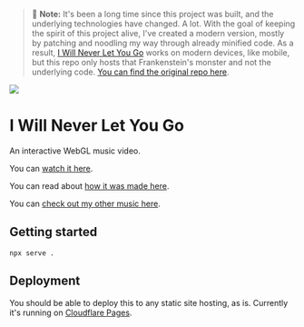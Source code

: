 > 🚨 **Note:** It's been a long time since this project was built, and the underlying technologies have changed. A lot. With the goal of keeping the spirit of this project alive, I've created a modern version, mostly by patching and noodling my way through already minified code. As a result, [I Will Never Let You Go](https://iwillneverletyougo.wearebrightly.com/) works on modern devices, like mobile, but this repo only hosts that Frankenstein's monster and not the underlying code. [You can find the original repo here](https://github.com/superhighfives/iwnlyg-archive).

![](http://files.wearebrightly.com.s3.amazonaws.com/iwnlyg/screen-tight.jpg)

# I Will Never Let You Go

An interactive WebGL music video.

You can [watch it here](https://iwillneverletyougo.wearebrightly.com/).

You can read about [how it was made here](https://medium.com/@superhighfives/making-a-music-video-f60757ceb4cf).

You can [check out my other music here](http://wearebrightly.com).

## Getting started

````
npx serve .
````

## Deployment

You should be able to deploy this to any static site hosting, as is. Currently it's running on [Cloudflare Pages](https://pages.cloudflare.com/).
